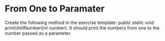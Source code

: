 
# From One to Paramater

Create the following method in the exercise template: public static void printUntilNumber(int number). It should print the numbers from one to the number passed as a parameter.
